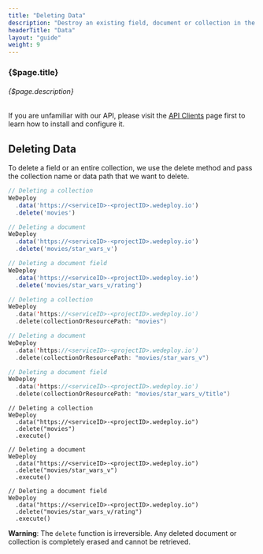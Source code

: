 ```yaml
---
title: "Deleting Data"
description: "Destroy an existing field, document or collection in the database."
headerTitle: "Data"
layout: "guide"
weight: 9
---
```


### {$page.title}

###### {$page.description}

<aside>

If you are unfamiliar with our API, please visit the [API Clients](/docs/intro/api-clients/) page first to learn how to install and configure it.

</aside>

<article id="1">

## Deleting Data

To delete a field or an entire collection, we use the delete method and pass the collection name or data path that we want to delete.

```javascript
// Deleting a collection
WeDeploy
  .data('https://<serviceID>-<projectID>.wedeploy.io')
  .delete('movies')

// Deleting a document
WeDeploy
  .data('https://<serviceID>-<projectID>.wedeploy.io')
  .delete('movies/star_wars_v')

// Deleting a document field
WeDeploy
  .data('https://<serviceID>-<projectID>.wedeploy.io')
  .delete('movies/star_wars_v/rating')
```
```swift
// Deleting a collection
WeDeploy
  .data('https://<serviceID>-<projectID>.wedeploy.io')
  .delete(collectionOrResourcePath: "movies")

// Deleting a document
WeDeploy
  .data('https://<serviceID>-<projectID>.wedeploy.io')
  .delete(collectionOrResourcePath: "movies/star_wars_v")

// Deleting a document field
WeDeploy
  .data('https://<serviceID>-<projectID>.wedeploy.io')
  .delete(collectionOrResourcePath: "movies/star_wars_v/title")
```
```text/x-java
// Deleting a collection
WeDeploy
  .data("https://<serviceID>-<projectID>.wedeploy.io")
  .delete("movies")
  .execute()

// Deleting a document
WeDeploy
  .data("https://<serviceID>-<projectID>.wedeploy.io")
  .delete("movies/star_wars_v")
  .execute()

// Deleting a document field
WeDeploy
  .data("https://<serviceID>-<projectID>.wedeploy.io")
  .delete("movies/star_wars_v/rating")
  .execute()
```

**Warning**: The `delete` function is irreversible. Any deleted document or collection is completely erased and cannot be retrieved.

</article>
